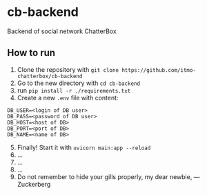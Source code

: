 # cb-backend
Backend of social network ChatterBox

## How to run

1. Clone the repository with `git clone https://github.com/itmo-chatterbox/cb-backend`
2. Go to the new directory with `cd cb-backend`
3. run `pip install -r ./requirements.txt`
4. Create a new `.env` file with content:
```
DB_USER=<login of DB user>
DB_PASS=<password of DB user>
DB_HOST=<host of DB>
DB_PORT=<port of DB>
DB_NAME=<name of DB>
```
5. Finally! Start it with `uvicorn main:app --reload`
6. ...
7. ...
8. ...
9. Do not remember to hide your gills properly, my dear newbie, — Zuсkerberg

